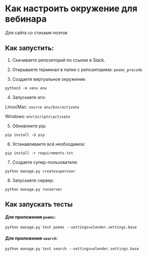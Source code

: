 # Как наcтроить окружение для вебинара
Для сайта со стихами поэтов

## Как запустить:
1. Скачиваете репозиторий по ссылке в Slack.

2. Открываете терминал в папке с репозиторием: `poems_precode`

3. Создаете виртуальное окружение:

```python3 -m venv env```

4. Запускаете его:

Linux/Mac:
```source env/bin/activate ```

Windows:
```env\Scripts\activate```

5. Обновляете pip:

```pip install -U pip```

6. Устанавливаете всё необходимое:

```pip install -r requirements.txt```

7. Создаете супер-пользователя:

```python manage.py createsuperuser```

8. Запускаете сервер:

```python manage.py runserver```


## Как запускать тесты

#### Для приложения `poems`:

```python manage.py test poems --settings=olender.settings.base```

#### Для приложения `search`:

```python manage.py test search --settings=olender.settings.base```
